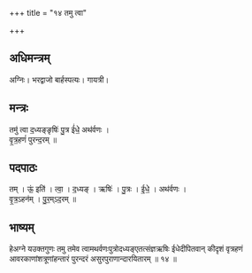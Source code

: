 +++
title = "१४ तमु त्वा"

+++
## अधिमन्त्रम्
अग्निः। भरद्वाजो बार्हस्पत्यः। गायत्री।

## मन्त्रः
तमु॑ त्वा द॒ध्यङ्ङृषिः॑ पु॒त्र ई॑धे॒ अथ॑र्वणः ।  
वृ॒त्र॒हणं॑ पुरन्द॒रम् ॥

## पदपाठः
तम् । ऊं॒ इति॑ । त्वा॒ । द॒ध्यङ् । ऋषिः॑ । पु॒त्रः । ई॒धे॒ । अथ॑र्वणः ।  
वृ॒त्र॒ऽहन॑म् । पु॒र॒म्ऽद॒रम् ॥

## भाष्यम्
हेअग्ने यउक्तगुणः तमु तमेव त्वामथर्वणःपुत्रोदध्यङ्एतत्संज्ञऋषिः ईधेदीपितवान् कीदृशं वृत्रहणं आवरकाणांशत्रूणांहन्तारं पुरन्दरं असुरपुराणान्दारयितारम् ॥ १४ ॥